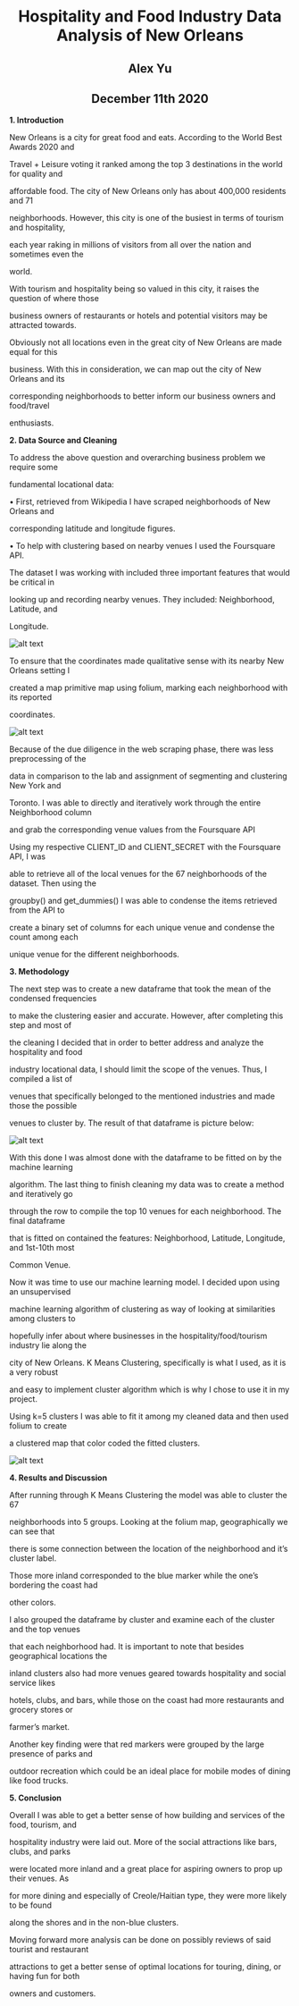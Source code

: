 

<h1 align="center">Hospitality and Food Industry Data Analysis of New Orleans
</h1>
<h2 align="center">Alex Yu</h2>

<h2 align="center">December 11th 2020</h2>

**1. Introduction**

New Orleans is a city for great food and eats. According to the World Best Awards 2020 and

Travel + Leisure voting it ranked among the top 3 destinations in the world for quality and

affordable food. The city of New Orleans only has about 400,000 residents and 71

neighborhoods. However, this city is one of the busiest in terms of tourism and hospitality,

each year raking in millions of visitors from all over the nation and sometimes even the

world.

With tourism and hospitality being so valued in this city, it raises the question of where those

business owners of restaurants or hotels and potential visitors may be attracted towards.

Obviously not all locations even in the great city of New Orleans are made equal for this

business. With this in consideration, we can map out the city of New Orleans and its

corresponding neighborhoods to better inform our business owners and food/travel

enthusiasts.

**2. Data Source and Cleaning**

To address the above question and overarching business problem we require some

fundamental locational data:

• First, retrieved from Wikipedia I have scraped neighborhoods of New Orleans and

corresponding latitude and longitude figures.

• To help with clustering based on nearby venues I used the Foursquare API.

The dataset I was working with included three important features that would be critical in

looking up and recording nearby venues. They included: Neighborhood, Latitude, and

Longitude.



![alt text](https://github.com/ay3xqa/Coursera_Capstone/blob/main/img/img2.png?raw=true)



To ensure that the coordinates made qualitative sense with its nearby New Orleans setting I

created a map primitive map using folium, marking each neighborhood with its reported

coordinates.



![alt text](https://github.com/ay3xqa/Coursera_Capstone/blob/main/img/img4.png?raw=true)



Because of the due diligence in the web scraping phase, there was less preprocessing of the

data in comparison to the lab and assignment of segmenting and clustering New York and

Toronto. I was able to directly and iteratively work through the entire Neighborhood column

and grab the corresponding venue values from the Foursquare API





Using my respective CLIENT\_ID and CLIENT\_SECRET with the Foursquare API, I was

able to retrieve all of the local venues for the 67 neighborhoods of the dataset. Then using the

groupby() and get\_dummies() I was able to condense the items retrieved from the API to

create a binary set of columns for each unique venue and condense the count among each

unique venue for the different neighborhoods.

**3. Methodology**

The next step was to create a new dataframe that took the mean of the condensed frequencies

to make the clustering easier and accurate. However, after completing this step and most of

the cleaning I decided that in order to better address and analyze the hospitality and food

industry locational data, I should limit the scope of the venues. Thus, I compiled a list of

venues that specifically belonged to the mentioned industries and made those the possible

venues to cluster by. The result of that dataframe is picture below:



![alt text](https://github.com/ay3xqa/Coursera_Capstone/blob/main/img/img1.png?raw=true)



With this done I was almost done with the dataframe to be fitted on by the machine learning

algorithm. The last thing to finish cleaning my data was to create a method and iteratively go

through the row to compile the top 10 venues for each neighborhood. The final dataframe

that is fitted on contained the features: Neighborhood, Latitude, Longitude, and 1st-10th most

Common Venue.

Now it was time to use our machine learning model. I decided upon using an unsupervised

machine learning algorithm of clustering as way of looking at similarities among clusters to

hopefully infer about where businesses in the hospitality/food/tourism industry lie along the

city of New Orleans. K Means Clustering, specifically is what I used, as it is a very robust

and easy to implement cluster algorithm which is why I chose to use it in my project.





Using k=5 clusters I was able to fit it among my cleaned data and then used folium to create

a clustered map that color coded the fitted clusters.



![alt text](https://github.com/ay3xqa/Coursera_Capstone/blob/main/img/img3.png?raw=true)




**4. Results and Discussion**

After running through K Means Clustering the model was able to cluster the 67

neighborhoods into 5 groups. Looking at the folium map, geographically we can see that

there is some connection between the location of the neighborhood and it’s cluster label.

Those more inland corresponded to the blue marker while the one’s bordering the coast had

other colors.

I also grouped the dataframe by cluster and examine each of the cluster and the top venues

that each neighborhood had. It is important to note that besides geographical locations the

inland clusters also had more venues geared towards hospitality and social service likes

hotels, clubs, and bars, while those on the coast had more restaurants and grocery stores or

farmer’s market.

Another key finding were that red markers were grouped by the large presence of parks and

outdoor recreation which could be an ideal place for mobile modes of dining like food trucks.





**5. Conclusion**

Overall I was able to get a better sense of how building and services of the food, tourism, and

hospitality industry were laid out. More of the social attractions like bars, clubs, and parks

were located more inland and a great place for aspiring owners to prop up their venues. As

for more dining and especially of Creole/Haitian type, they were more likely to be found

along the shores and in the non-blue clusters.

Moving forward more analysis can be done on possibly reviews of said tourist and restaurant

attractions to get a better sense of optimal locations for touring, dining, or having fun for both

owners and customers.

